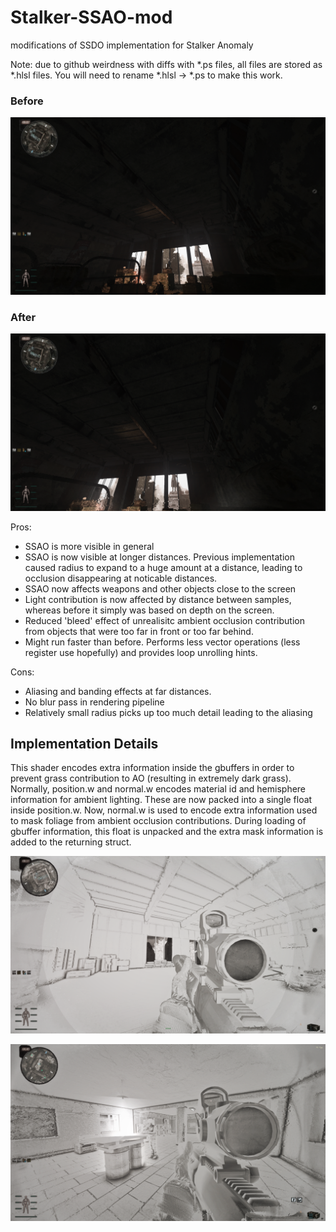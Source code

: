 # Stalker-SSAO-mod
modifications of SSDO implementation for Stalker Anomaly



Note: due to github weirdness with diffs with *.ps files, all files are stored as *.hlsl files. You will need to rename *.hlsl -> *.ps to make this work.

### Before
![Test Image 1](before.png)

### After
![Test Image 1](after.png)


Pros:
* SSAO is more visible in general
* SSAO is now visible at longer distances. Previous implementation caused radius to expand to a huge amount at a distance, leading to occlusion disappearing at noticable distances.
* SSAO now affects weapons and other objects close to the screen
* Light contribution is now affected by distance between samples, whereas before it simply was based on depth on the screen.
* Reduced 'bleed' effect of unrealisitc ambient occlusion contribution from objects that were too far in front or too far behind.
* Might run faster than before. Performs less vector operations (less register use hopefully) and provides loop unrolling hints.

Cons:
* Aliasing and banding effects at far distances.
* No blur pass in rendering pipeline
* Relatively small radius picks up too much detail leading to the aliasing

## Implementation Details

This shader encodes extra information inside the gbuffers in order to prevent grass contribution to AO (resulting in extremely dark grass). Normally, position.w and normal.w encodes material id and hemisphere information for ambient lighting. These are now packed into a single float inside position.w. Now, normal.w is used to encode extra information used to mask foliage from ambient occlusion contributions. During loading of gbuffer information, this float is unpacked and the extra mask information is added to the returning struct.


![Test Image 1](1.png)

![Test Image 1](2.png)
